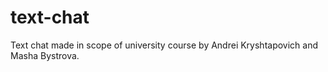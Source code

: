 # text-chat
Text chat made in scope of university course by Andrei Kryshtapovich and Masha Bystrova.
